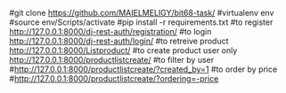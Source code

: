 #git clone https://github.com/MAIELMELIGY/bit68-task/
#virtualenv env 
#source env/Scripts/activate
#pip install -r requirements.txt
#to register http://127.0.0.1:8000/dj-rest-auth/registration/
#to login http://127.0.0.1:8000/dj-rest-auth/login/
#to retreive product http://127.0.0.1:8000/Listproduct/
#to create product user only  http://127.0.0.1:8000/productlistcreate/
#to filter by user 
#http://127.0.0.1:8000/productlistcreate/?created_by=1
#to order by price 
#http://127.0.0.1:8000/productlistcreate/?ordering=-price
